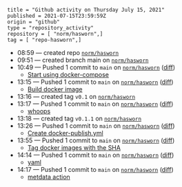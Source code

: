 ```
title = "Github activity on Thursday July 15, 2021"
published = 2021-07-15T23:59:59Z
origin = "github"
type = "repository_activity"
repository = [ "norm/hasworn",]
tag = [ "repo-hasworn",]
```

* 08:59 — created repo [`norm/hasworn`](https://github.com/norm/hasworn)
* 09:51 — created branch main on [`norm/hasworn`](https://github.com/norm/hasworn)
* 10:49 — Pushed 1 commit to `main` on [`norm/hasworn`](https://github.com/norm/hasworn) ([diff](https://github.com/norm/hasworn/compare/494485be9ce181a5f5dbfcaea25014bd4379aaa6..856e90e309c20934169380e715bb8e63f6b0c1b2))
  * [Start using docker-compose](https://github.com/norm/hasworn/commit/856e90e309c20934169380e715bb8e63f6b0c1b2)
* 13:15 — Pushed 1 commit to `main` on [`norm/hasworn`](https://github.com/norm/hasworn) ([diff](https://github.com/norm/hasworn/compare/856e90e309c20934169380e715bb8e63f6b0c1b2..4fa5b69d6bf446fbe8411492e76102c2f973e669))
  * [Build docker image](https://github.com/norm/hasworn/commit/4fa5b69d6bf446fbe8411492e76102c2f973e669)
* 13:16 — created tag `v0.1` on [`norm/hasworn`](https://github.com/norm/hasworn)
* 13:17 — Pushed 1 commit to `main` on [`norm/hasworn`](https://github.com/norm/hasworn) ([diff](https://github.com/norm/hasworn/compare/4fa5b69d6bf446fbe8411492e76102c2f973e669..17c3a2bd1b12d1f8da53a7a7222554aaf5132c9e))
  * [whoops](https://github.com/norm/hasworn/commit/17c3a2bd1b12d1f8da53a7a7222554aaf5132c9e)
* 13:18 — created tag `v0.1.1` on [`norm/hasworn`](https://github.com/norm/hasworn)
* 13:26 — Pushed 1 commit to `main` on [`norm/hasworn`](https://github.com/norm/hasworn) ([diff](https://github.com/norm/hasworn/compare/17c3a2bd1b12d1f8da53a7a7222554aaf5132c9e..94202baf43dfdb567226bb0d5c1eb8e1fd1b23f7))
  * [Create docker-publish.yml](https://github.com/norm/hasworn/commit/94202baf43dfdb567226bb0d5c1eb8e1fd1b23f7)
* 13:55 — Pushed 1 commit to `main` on [`norm/hasworn`](https://github.com/norm/hasworn) ([diff](https://github.com/norm/hasworn/compare/94202baf43dfdb567226bb0d5c1eb8e1fd1b23f7..cd7ba6fc830a44acb1c6c60557c3dc5009f58d1b))
  * [Tag docker images with the SHA](https://github.com/norm/hasworn/commit/cd7ba6fc830a44acb1c6c60557c3dc5009f58d1b)
* 14:14 — Pushed 1 commit to `main` on [`norm/hasworn`](https://github.com/norm/hasworn) ([diff](https://github.com/norm/hasworn/compare/cd7ba6fc830a44acb1c6c60557c3dc5009f58d1b..0ba62e06098711ff51d5f3f736d17eb38b0ce496))
  * [yaml](https://github.com/norm/hasworn/commit/0ba62e06098711ff51d5f3f736d17eb38b0ce496)
* 14:17 — Pushed 1 commit to `main` on [`norm/hasworn`](https://github.com/norm/hasworn) ([diff](https://github.com/norm/hasworn/compare/0ba62e06098711ff51d5f3f736d17eb38b0ce496..122698e84156f6e8394ac7766bc225e750950bc5))
  * [metdata action](https://github.com/norm/hasworn/commit/122698e84156f6e8394ac7766bc225e750950bc5)
